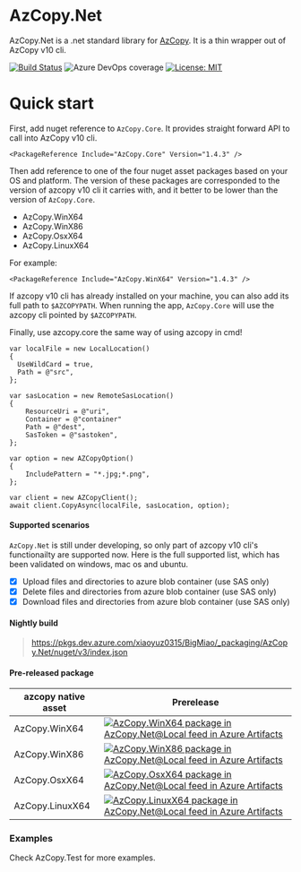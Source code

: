 # AzCopy.Net

AzCopy.Net is a .net standard library for [AzCopy](https://github.com/Azure/azure-storage-azcopy). It is a thin wrapper out of AzCopy v10 cli.

[![Build Status](https://dev.azure.com/xiaoyuz0315/BigMiao/_apis/build/status/LittleLittleCloud.AzCopy.Net?branchName=refs%2Fpull%2F1%2Fmerge)](https://dev.azure.com/xiaoyuz0315/BigMiao/_build/latest?definitionId=2&branchName=refs%2Fpull%2F1%2Fmerge) ![Azure DevOps coverage](https://img.shields.io/azure-devops/coverage/xiaoyuz0315/BigMiao/2) [![License: MIT](https://img.shields.io/badge/License-MIT-yellow.svg)](https://opensource.org/licenses/MIT)

# Quick start

First, add nuget reference to `AzCopy.Core`. It provides straight forward API to call into AzCopy v10 cli.

```
<PackageReference Include="AzCopy.Core" Version="1.4.3" />
```

Then add reference to one of the four nuget asset packages based on your OS and platform. The version of these packages are corresponded to the version of azcopy v10 cli it carries with, and it better to be lower than the version of `AzCopy.Core`. 
- AzCopy.WinX64
- AzCopy.WinX86
- AzCopy.OsxX64
- AzCopy.LinuxX64

For example:
```
<PackageReference Include="AzCopy.WinX64" Version="1.4.3" />
```

If azcopy v10 cli has already installed on your machine, you can also add its full path to `$AZCOPYPATH`. When running the app, `AzCopy.Core` will use the azcopy cli pointed by `$AZCOPYPATH`.

Finally, use azcopy.core the same way of using azcopy in cmd!

```
var localFile = new LocalLocation()
{
  UseWildCard = true,
  Path = @"src",
};

var sasLocation = new RemoteSasLocation()
{
    ResourceUri = @"uri",
    Container = @"container"
    Path = @"dest",
    SasToken = @"sastoken",
};

var option = new AZCopyOption()
{
    IncludePattern = "*.jpg;*.png",
};

var client = new AZCopyClient();
await client.CopyAsync(localFile, sasLocation, option);
```

#### Supported scenarios

`AzCopy.Net` is still under developing, so only part of azcopy v10 cli's functionailty are supported now. Here is the full supported list, which has been validated on windows, mac os and ubuntu.

- [x] Upload files and directories to azure blob container (use SAS only)
- [x] Delete files and directories from azure blob container (use SAS only)
- [x] Download files and directories from azure blob container (use SAS only)

#### Nightly build
> https://pkgs.dev.azure.com/xiaoyuz0315/BigMiao/_packaging/AzCopy.Net/nuget/v3/index.json

#### Pre-released package
|azcopy native asset | Prerelease|
|-|-|
|AzCopy.WinX64| [![AzCopy.WinX64 package in AzCopy.Net@Local feed in Azure Artifacts](https://feeds.dev.azure.com/xiaoyuz0315/1bf31d68-811d-4872-ae8b-cdd289c934f1/_apis/public/Packaging/Feeds/d3e592c1-5c13-4f04-8516-8c9562a2537a%404458679a-8715-4070-9dbb-dd189a22d11d/Packages/5dbe4d8f-3562-4c81-8929-e8a507695049/Badge)](https://dev.azure.com/xiaoyuz0315/BigMiao/_packaging?_a=package&feed=d3e592c1-5c13-4f04-8516-8c9562a2537a%404458679a-8715-4070-9dbb-dd189a22d11d&package=5dbe4d8f-3562-4c81-8929-e8a507695049&preferRelease=true)|
|AzCopy.WinX86| [![AzCopy.WinX86 package in AzCopy.Net@Local feed in Azure Artifacts](https://feeds.dev.azure.com/xiaoyuz0315/1bf31d68-811d-4872-ae8b-cdd289c934f1/_apis/public/Packaging/Feeds/d3e592c1-5c13-4f04-8516-8c9562a2537a%404458679a-8715-4070-9dbb-dd189a22d11d/Packages/60103c70-9123-476c-9383-fa39b2d49d36/Badge)](https://dev.azure.com/xiaoyuz0315/BigMiao/_packaging?_a=package&feed=d3e592c1-5c13-4f04-8516-8c9562a2537a%404458679a-8715-4070-9dbb-dd189a22d11d&package=60103c70-9123-476c-9383-fa39b2d49d36&preferRelease=true)|
|AzCopy.OsxX64|[![AzCopy.OsxX64 package in AzCopy.Net@Local feed in Azure Artifacts](https://feeds.dev.azure.com/xiaoyuz0315/1bf31d68-811d-4872-ae8b-cdd289c934f1/_apis/public/Packaging/Feeds/d3e592c1-5c13-4f04-8516-8c9562a2537a%404458679a-8715-4070-9dbb-dd189a22d11d/Packages/29bb57d0-26bc-4167-b6df-fc2629d0a6e8/Badge)](https://dev.azure.com/xiaoyuz0315/BigMiao/_packaging?_a=package&feed=d3e592c1-5c13-4f04-8516-8c9562a2537a%404458679a-8715-4070-9dbb-dd189a22d11d&package=29bb57d0-26bc-4167-b6df-fc2629d0a6e8&preferRelease=true)|
|AzCopy.LinuxX64| [![AzCopy.LinuxX64 package in AzCopy.Net@Local feed in Azure Artifacts](https://feeds.dev.azure.com/xiaoyuz0315/1bf31d68-811d-4872-ae8b-cdd289c934f1/_apis/public/Packaging/Feeds/d3e592c1-5c13-4f04-8516-8c9562a2537a%404458679a-8715-4070-9dbb-dd189a22d11d/Packages/44b44414-e8df-491c-9106-f4423f3859a3/Badge)](https://dev.azure.com/xiaoyuz0315/BigMiao/_packaging?_a=package&feed=d3e592c1-5c13-4f04-8516-8c9562a2537a%404458679a-8715-4070-9dbb-dd189a22d11d&package=44b44414-e8df-491c-9106-f4423f3859a3&preferRelease=true)|

### Examples

Check AzCopy.Test for more examples.
